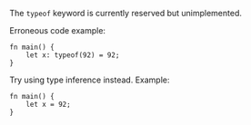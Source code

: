 The `typeof` keyword is currently reserved but unimplemented.

Erroneous code example:

```compile_fail,E0516
fn main() {
    let x: typeof(92) = 92;
}
```

Try using type inference instead. Example:

```
fn main() {
    let x = 92;
}
```
